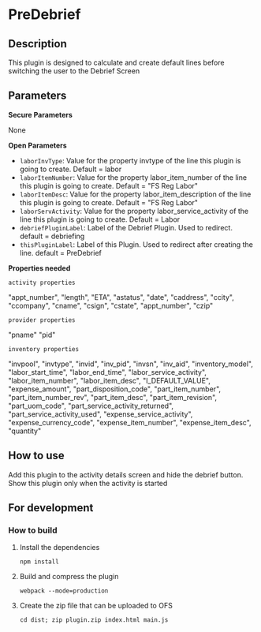 # PreDebrief

## Description

This plugin is designed to calculate and create default lines before switching the user
to the Debrief Screen

## Parameters

**Secure Parameters**

None

**Open Parameters**

- `laborInvType`: Value for the property invtype of the line this plugin is going to create. Default = labor
- `laborItemNumber`: Value for the property labor_item_number of the line this plugin is going to create. Default = "FS Reg Labor"
- `laborItemDesc`: Value for the property labor_item_description of the line this plugin is going to create. Default = "FS Reg Labor"
- `laborServActivity`: Value for the property labor_service_activity of the line this plugin is going to create. Default = Labor
- `debriefPluginLabel`: Label of the Debrief Plugin. Used to redirect. default = debriefing
- `thisPluginLabel`: Label of this Plugin. Used to redirect after creating the line. default = PreDebrief

**Properties needed**

`activity properties`

"appt_number",
"length",
"ETA",
"astatus",
"date",
"caddress",
"ccity",
"ccompany",
"cname",
"csign",
"cstate",
"appt_number",
"czip"

`provider properties`

"pname"
"pid"

`inventory properties`

"invpool",
"invtype",
"invid",
"inv_pid",
"invsn",
"inv_aid",
"inventory_model",
"labor_start_time",
"labor_end_time",
"labor_service_activity",
"labor_item_number",
"labor_item_desc",
"I_DEFAULT_VALUE",
"expense_amount",
"part_disposition_code",
"part_item_number",
"part_item_number_rev",
"part_item_desc",
"part_item_revision",
"part_uom_code",
"part_service_activity_returned",
"part_service_activity_used",
"expense_service_activity",
"expense_currency_code",
"expense_item_number",
"expense_item_desc",
"quantity"

## How to use

Add this plugin to the activity details screen and hide the debrief button.
Show this plugin only when the activity is started

## For development

### How to build

1. Install the dependencies

   `npm install`

2. Build and compress the plugin

   `webpack --mode=production`

3. Create the zip file that can be uploaded to OFS

   `cd dist; zip plugin.zip index.html main.js`
